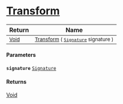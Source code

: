 # [Transform](./ApproximateOnlineFeatures-100663550.md)



| Return | Name | 
| --- | --- | 
| <sub>[Void](https://docs.microsoft.com/en-us/dotnet/api/System.Void)</sub>| <sub>[Transform](./ApproximateOnlineFeatures-100663550.md) ( [`Signature`](./../../Signature.md) signature )</sub>| <br>


#### Parameters
**`signature`**  [`Signature`](./../../Signature.md)<br>
#### Returns
[Void](https://docs.microsoft.com/en-us/dotnet/api/System.Void)<br>
